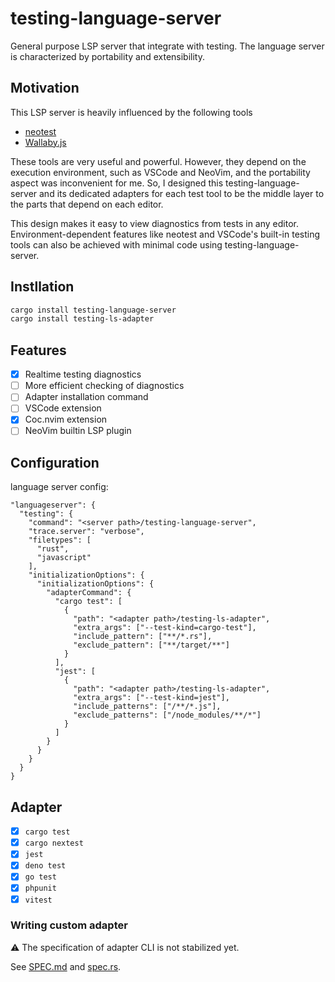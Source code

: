 # testing-language-server

General purpose LSP server that integrate with testing.
The language server is characterized by portability and extensibility.

## Motivation

This LSP server is heavily influenced by the following tools

- [neotest](https://github.com/nvim-neotest/neotest)
- [Wallaby.js](https://wallabyjs.com)

These tools are very useful and powerful. However, they depend on the execution environment, such as VSCode and NeoVim, and the portability aspect was inconvenient for me.
So, I designed this testing-language-server and its dedicated adapters for each test tool to be the middle layer to the parts that depend on each editor.

This design makes it easy to view diagnostics from tests in any editor. Environment-dependent features like neotest and VSCode's built-in testing tools can also be achieved with minimal code using testing-language-server.

## Instllation

```sh
cargo install testing-language-server
cargo install testing-ls-adapter
```

## Features

- [x] Realtime testing diagnostics
- [ ] More efficient checking of diagnostics
- [ ] Adapter installation command
- [ ] VSCode extension
- [x] Coc.nvim extension
- [ ] NeoVim builtin LSP plugin

## Configuration

language server config:

```
"languageserver": {
  "testing": {
    "command": "<server path>/testing-language-server",
    "trace.server": "verbose",
    "filetypes": [
      "rust",
      "javascript"
    ],
    "initializationOptions": {
      "initializationOptions": {
        "adapterCommand": {
          "cargo test": [
            {
              "path": "<adapter path>/testing-ls-adapter",
              "extra_args": ["--test-kind=cargo-test"],
              "include_pattern": ["**/*.rs"],
              "exclude_pattern": ["**/target/**"]
            }
          ],
          "jest": [
            {
              "path": "<adapter path>/testing-ls-adapter",
              "extra_args": ["--test-kind=jest"],
              "include_patterns": ["/**/*.js"],
              "exclude_patterns": ["/node_modules/**/*"]
            }
          ]
        }
      }
    }
  }
}
```

## Adapter
- [x] `cargo test`
- [x] `cargo nextest`
- [x] `jest`
- [x] `deno test`
- [x] `go test`
- [x] `phpunit`
- [x] `vitest`

### Writing custom adapter
⚠ The specification of adapter CLI is not stabilized yet.

See [SPEC.md](./doc/SPEC.md) and [spec.rs](./src/spec.rs).
